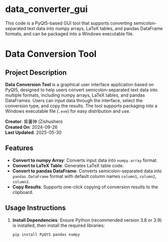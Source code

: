 # data_converter_gui
This code is a PyQt5-based GUI tool that supports converting semicolon-separated text data into numpy arrays, LaTeX tables, and pandas DataFrame formats, and can be packaged into a Windows executable file.


# Data Conversion Tool

## Project Description
**Data Conversion Tool** is a graphical user interface application based on PyQt5, designed to help users convert semicolon-separated text data into multiple formats, including numpy arrays, LaTeX tables, and pandas DataFrames. Users can input data through the interface, select the conversion type, and copy the results. The tool supports packaging into a Windows executable file (`.exe`) for easy distribution and use.

**Creator**: 紫薯神 (Zishushen)  
**Created On**: 2024-09-26  
**Last Updated**: 2025-05-30

## Features
- **Convert to numpy Array**: Converts input data into `numpy.array` format.
- **Convert to LaTeX Table**: Generates LaTeX table code.
- **Convert to pandas DataFrame**: Converts semicolon-separated data into `pandas.DataFrame` format with default column names `column1`, `column2`, `column3`.
- **Copy Results**: Supports one-click copying of conversion results to the clipboard.

## Usage Instructions
1. **Install Dependencies**:
   Ensure Python (recommended version 3.8 or 3.9) is installed, then install the required libraries:
   ```bash
   pip install PyQt5 pandas numpy
